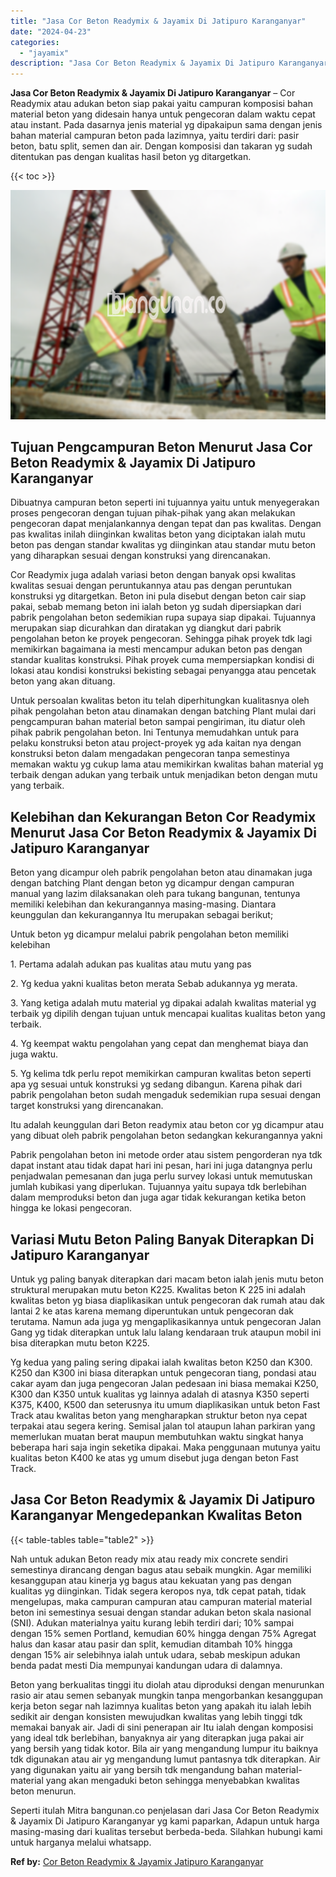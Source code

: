 ```yaml
---
title: "Jasa Cor Beton Readymix & Jayamix Di Jatipuro Karanganyar"
date: "2024-04-23"
categories: 
  - "jayamix"
description: "Jasa Cor Beton Readymix & Jayamix Di Jatipuro Karanganyar. Seperti itulah Mitra bangunan.co penjelasan dari Jasa Cor Beton Readymix & Jayamix Di Jatipuro Kar..."
---
```


**Jasa Cor Beton Readymix & Jayamix Di Jatipuro Karanganyar** – Cor Readymix atau adukan beton siap pakai yaitu campuran komposisi bahan material beton yang didesain hanya untuk pengecoran dalam waktu cepat atau instant. Pada dasarnya jenis material yg dipakaipun sama dengan jenis bahan material campuran beton pada lazimnya, yaitu terdiri dari: pasir beton, batu split, semen dan air. Dengan komposisi dan takaran yg sudah ditentukan pas dengan kualitas hasil beton yg ditargetkan.

{{< toc >}}

![Jasa Cor Beton Readymix & Jayamix Di Jatipuro Karanganyar](/images/jasa-cor-readymix-26.png)

## Tujuan Pengcampuran Beton Menurut Jasa Cor Beton Readymix & Jayamix Di Jatipuro Karanganyar

Dibuatnya campuran beton seperti ini tujuannya yaitu untuk menyegerakan proses pengecoran dengan tujuan pihak-pihak yang akan melakukan pengecoran dapat menjalankannya dengan tepat dan pas kwalitas. Dengan pas kwalitas inilah diinginkan kwalitas beton yang diciptakan ialah mutu beton pas dengan standar kwalitas yg diinginkan atau standar mutu beton yang diharapkan sesuai dengan konstruksi yang direncanakan.

Cor Readymix juga adalah variasi beton dengan banyak opsi kwalitas kwalitas sesuai dengan peruntukannya atau pas dengan peruntukan konstruksi yg ditargetkan. Beton ini pula disebut dengan beton cair siap pakai, sebab memang beton ini ialah beton yg sudah dipersiapkan dari pabrik pengolahan beton sedemikian rupa supaya siap dipakai. Tujuannya merupakan siap dicurahkan dan diratakan yg diangkut dari pabrik pengolahan beton ke proyek pengecoran. Sehingga pihak proyek tdk lagi memikirkan bagaimana ia mesti mencampur adukan beton pas dengan standar kualitas konstruksi. Pihak proyek cuma mempersiapkan kondisi di lokasi atau kondisi konstruksi bekisting sebagai penyangga atau pencetak beton yang akan dituang.

Untuk persoalan kwalitas beton itu telah diperhitungkan kualitasnya oleh pihak pengolahan beton atau dinamakan dengan batching Plant mulai dari pengcampuran bahan material beton sampai pengiriman, itu diatur oleh pihak pabrik pengolahan beton. Ini Tentunya memudahkan untuk para pelaku konstruksi beton atau project-proyek yg ada kaitan nya dengan konstruksi beton dalam mengadakan pengecoran tanpa semestinya memakan waktu yg cukup lama atau memikirkan kwalitas bahan material yg terbaik dengan adukan yang terbaik untuk menjadikan beton dengan mutu yang terbaik.

## Kelebihan dan Kekurangan Beton Cor Readymix Menurut Jasa Cor Beton Readymix & Jayamix Di Jatipuro Karanganyar

Beton yang dicampur oleh pabrik pengolahan beton atau dinamakan juga dengan batching Plant dengan beton yg dicampur dengan campuran manual yang lazim dilaksanakan oleh para tukang bangunan, tentunya memiliki kelebihan dan kekurangannya masing-masing. Diantara keunggulan dan kekurangannya Itu merupakan sebagai berikut;

Untuk beton yg dicampur melalui pabrik pengolahan beton memiliki kelebihan

1\. Pertama adalah adukan pas kualitas atau mutu yang pas

2\. Yg kedua yakni kualitas beton merata Sebab adukannya yg merata.

3\. Yang ketiga adalah mutu material yg dipakai adalah kwalitas material yg terbaik yg dipilih dengan tujuan untuk mencapai kualitas kualitas beton yang terbaik.

4\. Yg keempat waktu pengolahan yang cepat dan menghemat biaya dan juga waktu.

5\. Yg kelima tdk perlu repot memikirkan campuran kwalitas beton seperti apa yg sesuai untuk konstruksi yg sedang dibangun. Karena pihak dari pabrik pengolahan beton sudah mengaduk sedemikian rupa sesuai dengan target konstruksi yang direncanakan.

Itu adalah keunggulan dari Beton readymix atau beton cor yg dicampur atau yang dibuat oleh pabrik pengolahan beton sedangkan kekurangannya yakni

Pabrik pengolahan beton ini metode order atau sistem pengorderan nya tdk dapat instant atau tidak dapat hari ini pesan, hari ini juga datangnya perlu penjadwalan pemesanan dan juga perlu survey lokasi untuk memutuskan jumlah kubikasi yang diperlukan. Tujuannya yaitu supaya tdk berlebihan dalam memproduksi beton dan juga agar tidak kekurangan ketika beton hingga ke lokasi pengecoran.

## Variasi Mutu Beton Paling Banyak Diterapkan Di Jatipuro Karanganyar

Untuk yg paling banyak diterapkan dari macam beton ialah jenis mutu beton struktural merupakan mutu beton K225. Kwalitas beton K 225 ini adalah kwalitas beton yg biasa diaplikasikan untuk pengecoran dak rumah atau dak lantai 2 ke atas karena memang diperuntukan untuk pengecoran dak terutama. Namun ada juga yg mengaplikasikannya untuk pengecoran Jalan Gang yg tidak diterapkan untuk lalu lalang kendaraan truk ataupun mobil ini bisa diterapkan mutu beton K225.

Yg kedua yang paling sering dipakai ialah kwalitas beton K250 dan K300. K250 dan K300 ini biasa diterapkan untuk pengecoran tiang, pondasi atau cakar ayam dan juga pengecoran Jalan pedesaan ini biasa memakai K250, K300 dan K350 untuk kualitas yg lainnya adalah di atasnya K350 seperti K375, K400, K500 dan seterusnya itu umum diaplikasikan untuk beton Fast Track atau kwalitas beton yang mengharapkan struktur beton nya cepat terpakai atau segera kering. Semisal jalan tol ataupun lahan parkiran yang memerlukan muatan berat maupun membutuhkan waktu singkat hanya beberapa hari saja ingin seketika dipakai. Maka penggunaan mutunya yaitu kualitas beton K400 ke atas yg umum disebut juga dengan beton Fast Track.

## Jasa Cor Beton Readymix & Jayamix Di Jatipuro Karanganyar Mengedepankan Kwalitas Beton

{{< table-tables table="table2" >}}

Nah untuk adukan Beton ready mix atau ready mix concrete sendiri semestinya dirancang dengan bagus atau sebaik mungkin. Agar memiliki kesanggupan atau kinerja yg bagus atau kekuatan yang pas dengan kualitas yg diinginkan. Tidak segera keropos nya, tdk cepat patah, tidak mengelupas, maka campuran campuran atau campuran material material beton ini semestinya sesuai dengan standar adukan beton skala nasional (SNI). Adukan materialnya yaitu kurang lebih terdiri dari; 10% sampai dengan 15% semen Portland, kemudian 60% hingga dengan 75% Agregat halus dan kasar atau pasir dan split, kemudian ditambah 10% hingga dengan 15% air selebihnya ialah untuk udara, sebab meskipun adukan benda padat mesti Dia mempunyai kandungan udara di dalamnya.

Beton yang berkualitas tinggi itu diolah atau diproduksi dengan menurunkan rasio air atau semen sebanyak mungkin tanpa mengorbankan kesanggupan kerja beton segar nah lazimnya kualitas beton yang apakah itu ialah lebih sedikit air dengan konsisten mewujudkan kwalitas yang lebih tinggi tdk memakai banyak air. Jadi di sini penerapan air Itu ialah dengan komposisi yang ideal tdk berlebihan, banyaknya air yang diterapkan juga pakai air yang bersih yang tidak kotor. Bila air yang mengandung lumpur itu baiknya tdk digunakan atau air yg mengandung lumut pantasnya tdk diterapkan. Air yang digunakan yaitu air yang bersih tdk mengandung bahan material-material yang akan mengaduki beton sehingga menyebabkan kwalitas beton menurun.

Seperti itulah Mitra bangunan.co penjelasan dari Jasa Cor Beton Readymix & Jayamix Di Jatipuro Karanganyar yg kami paparkan, Adapun untuk harga masing-masing dari kualitas tersebut berbeda-beda. Silahkan hubungi kami untuk harganya melalui whatsapp.

**Ref by:** [Cor Beton Readymix & Jayamix Jatipuro Karanganyar](https://id.wikipedia.org/wiki/Cor)
